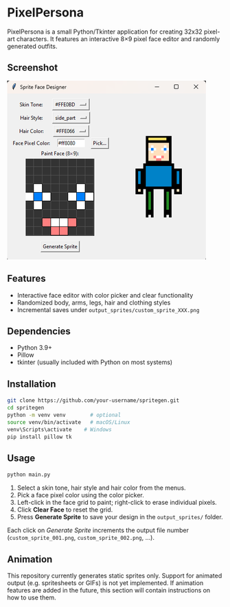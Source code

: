 # PixelPersona

PixelPersona is a small Python/Tkinter application for creating 32x32 pixel-art characters. It features an interactive 8×9 pixel face editor and randomly generated outfits.

## Screenshot

![PixelPersona Preview](docs/screenshot.png)

## Features
- Interactive face editor with color picker and clear functionality
- Randomized body, arms, legs, hair and clothing styles
- Incremental saves under `output_sprites/custom_sprite_XXX.png`

## Dependencies
- Python 3.9+
- Pillow
- tkinter (usually included with Python on most systems)

## Installation


```bash
git clone https://github.com/your-username/spritegen.git
cd spritegen
python -m venv venv        # optional
source venv/bin/activate   # macOS/Linux
venv\Scripts\activate    # Windows
pip install pillow tk
```

## Usage

```bash
python main.py
```

1. Select a skin tone, hair style and hair color from the menus.
2. Pick a face pixel color using the color picker.
3. Left-click in the face grid to paint; right-click to erase individual pixels.
4. Click **Clear Face** to reset the grid.
5. Press **Generate Sprite** to save your design in the `output_sprites/` folder.

Each click on *Generate Sprite* increments the output file number (`custom_sprite_001.png`, `custom_sprite_002.png`, …).

## Animation

This repository currently generates static sprites only. Support for animated output
(e.g. spritesheets or GIFs) is not yet implemented. If animation features are added
in the future, this section will contain instructions on how to use them.